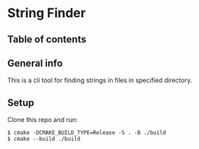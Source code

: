 # String Finder

## Table of contents

## General info

This is a cli tool for finding strings in files in specified directory.

## Setup

Clone this repo and run:

```
$ cmake -DCMAKE_BUILD_TYPE=Release -S . -B ./build
$ cmake --build ./build
```

